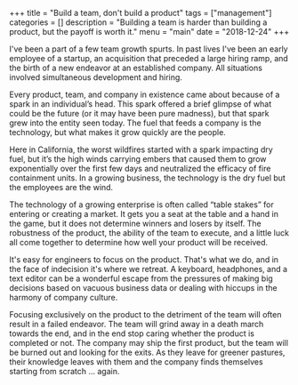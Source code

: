 +++
title = "Build a team, don't build a product"
tags = ["management"]
categories = []
description = "Building a team is harder than building a product, but the payoff is worth it."
menu = "main"
date = "2018-12-24"
+++

I've been a part of a few team growth spurts. In past lives I've been an early employee of a startup, an acquisition that preceded a large hiring ramp, and the birth of a new endeavor at an established company. All situations involved simultaneous development and hiring. 

Every product, team, and company in existence came about because of a spark in an individual’s head. This spark offered a brief glimpse of what could be the future (or it may have been pure madness), but that spark grew into the entity seen today. The fuel that feeds a company is the technology, but what makes it grow quickly are the people.

Here in California, the worst wildfires started with a spark impacting dry fuel, but it’s the high winds carrying embers that caused them to grow exponentially over the first few days and neutralized the efficacy of fire containment units. In a growing business, the technology is the dry fuel but the employees are the wind.

The technology of a growing enterprise is often called “table stakes” for entering or creating a market. It gets you a seat at the table and a hand in the game, but it does not determine winners and losers by itself. The robustness of the product, the ability of the team to execute, and a little luck all come together to determine how well your product will be received. 

It's easy for engineers to focus on the product. That's what we do, and in the face of indecision it's where we retreat. A keyboard, headphones, and a text editor can be a wonderful escape from the pressures of making big decisions based on vacuous business data or dealing with hiccups in the harmony of company culture.

Focusing exclusively on the product to the detriment of the team will often result in a failed endeavor. The team will grind away in a death march towards the end, and in the end stop caring whether the product is completed or not. The company may ship the first product, but the team will be burned out and looking for the exits. As they leave for greener pastures, their knowledge leaves with them and the company finds themselves starting from scratch … again.

<!--more-->
